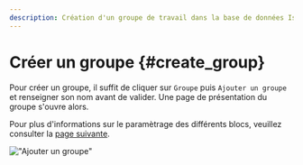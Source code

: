 ```yaml
---
description: Création d'un groupe de travail dans la base de données Isogeo depuis l'application Isogeo Manager.
---
```


# Créer un groupe {#create_group}

Pour créer un groupe, il suffit de cliquer sur `Groupe` puis `Ajouter un groupe` et renseigner son nom avant de valider.
Une page de présentation du groupe s'ouvre alors.

Pour plus d'informations sur le paramètrage des différents blocs, veuillez consulter la [page suivante](details.md).

!["Ajouter un groupe"](/assets/groups_add_group.png)
